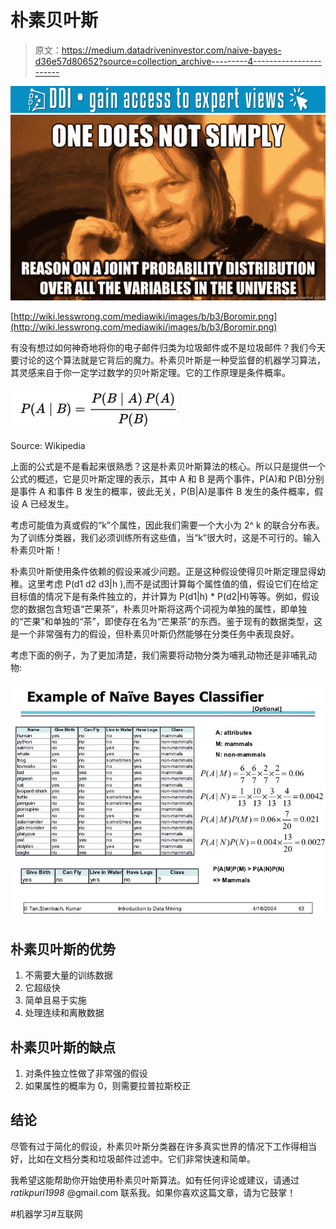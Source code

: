 # 朴素贝叶斯

> 原文：<https://medium.datadriveninvestor.com/naive-bayes-d36e57d80652?source=collection_archive---------4----------------------->

[![](img/2b1ec073fb56e736da5ffa56a39ac25e.png)](http://www.track.datadriveninvestor.com/1B9E)![](img/d88d65e947bdb37ecc980e558f4f2bf9.png)

[http://wiki.lesswrong.com/mediawiki/images/b/b3/Boromir.png](http://wiki.lesswrong.com/mediawiki/images/b/b3/Boromir.png)

有没有想过如何神奇地将你的电子邮件归类为垃圾邮件或不是垃圾邮件？我们今天要讨论的这个算法就是它背后的魔力。朴素贝叶斯是一种受监督的机器学习算法，其灵感来自于你一定学过数学的贝叶斯定理。它的工作原理是条件概率。

![](img/039a9f96a9cdfaace7e012db994c9c93.png)

Source: Wikipedia

上面的公式是不是看起来很熟悉？这是朴素贝叶斯算法的核心。所以只是提供一个公式的概述，它是贝叶斯定理的表示，其中 A 和 B 是两个事件，P(A)和 P(B)分别是事件 A 和事件 B 发生的概率，彼此无关，P(B|A)是事件 B 发生的条件概率，假设 A 已经发生。

考虑可能值为真或假的“k”个属性，因此我们需要一个大小为 2^ k 的联合分布表。为了训练分类器，我们必须训练所有这些值，当“k”很大时，这是不可行的。输入朴素贝叶斯！

朴素贝叶斯使用条件依赖的假设来减少问题。正是这种假设使得贝叶斯定理显得幼稚。这里考虑 P(d1 d2 d3|h ),而不是试图计算每个属性值的值，假设它们在给定目标值的情况下是有条件独立的，并计算为 P(d1|h) * P(d2|H)等等。例如，假设您的数据包含短语“芒果茶”，朴素贝叶斯将这两个词视为单独的属性，即单独的“芒果”和单独的“茶”，即使存在名为“芒果茶”的东西。鉴于现有的数据类型，这是一个非常强有力的假设，但朴素贝叶斯仍然能够在分类任务中表现良好。

考虑下面的例子，为了更加清楚，我们需要将动物分类为哺乳动物还是非哺乳动物:

![](img/d3b82530bdef53a8e45b88cc706159f5.png)

## 朴素贝叶斯的优势

1.  不需要大量的训练数据
2.  它超级快
3.  简单且易于实施
4.  处理连续和离散数据

## 朴素贝叶斯的缺点

1.  对条件独立性做了非常强的假设
2.  如果属性的概率为 0，则需要拉普拉斯校正

## 结论

尽管有过于简化的假设，朴素贝叶斯分类器在许多真实世界的情况下工作得相当好，比如在文档分类和垃圾邮件过滤中。它们非常快速和简单。

我希望这能帮助你开始使用朴素贝叶斯算法。如有任何评论或建议，请通过 *ratikpuri1998* @gmail.com 联系我。如果你喜欢这篇文章，请为它鼓掌！

#机器学习#互联网